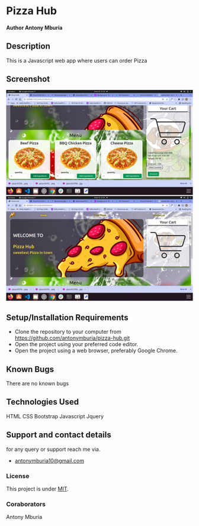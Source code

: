 # Pizza Hub
#### Author Antony Mburia
## Description
This is a Javascript web app where users can order Pizza
## Screenshot
<img src="images/Screenshot from 2022-01-16 21-55-35.png" alt="">
<img src="images/Screenshot from 2022-01-16 21-55-45.png" alt="">



## Setup/Installation Requirements
* Clone the repository to your computer from 
        https://github.com/antonymburia/pizza-hub.git
* Open the project using your preferred code editor.
* Open the project using a web browser, preferably Google Chrome.
## Known Bugs
There are no known bugs
## Technologies Used
HTML 
CSS
Bootstrap
Javascript
Jquery
## Support and contact details
for any query or support reach me via.
* antonymburia10@gmail.com
### License
This project is under [MIT](LICENSE).
### Coraborators
Antony Mburia
